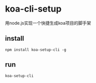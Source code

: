 # koa-cli-setup
用node.js实现一个快捷生成koa项目的脚手架

## install

`npm install koa-setup-cli -g`

## run

`koa-setup-cli`
